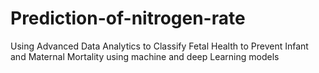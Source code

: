 # Prediction-of-nitrogen-rate
Using Advanced Data Analytics to Classify Fetal Health to Prevent Infant and Maternal Mortality using machine and deep Learning models
